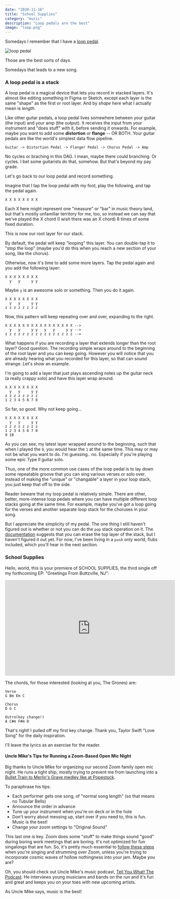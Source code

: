 ```yaml
---
date: "2020-11-16"
title: "School Supplies"
category: "music"
description: "Loop pedals are the best"
image: "loop.png"
---
```


Somedays I remember that I have a [loop pedal](https://amzn.to/2H8SH8O).

![loop pedal](/img/loop.png)

Those are the best sorts of days.

Somedays that leads to a new song.

### A loop pedal is a stack

A loop pedal is a magical device that lets you record in stacked layers. It's almost like editing something in Figma or Sketch, except each layer is the same "shape" as the first or root layer. And by *shape* here what I actually mean is *length*.

Like other guitar pedals, a loop pedal lives somewhere between your guitar (the input) and your amp (the output). It receives the input from your instrument and "does stuff" with it, before sending it onwards. For example, maybe you want to add some **distortion** or **flange** -- OR BOTH. Your guitar pedals are like the world's simplest data flow pipeline. 

```
Guitar -> Distortion Pedal -> Flanger Pedal -> Chorus Pedal -> Amp
```

No cycles or braching in this DAG. I mean, maybe there could branching. Or cycles. I bet some guitarists do that, somehow. But that's beyond my pay grade.

Let's go back to our loop pedal and record something.

Imagine that I tap the loop pedal with my foot, play the following, and tap the pedal again.

```
X X X X X X X X
```

Each X here might represent one "measure" or "bar" in music theory land, but that's mostly unfamiliar territory for me, too, so instead we can say that we've played the X chord (I wish there was an X chord) 8 times of some fixed duration.

This is now our root layer for our stack.

By default, the pedal will keep "looping" this layer. You can double-tap it to "stop the loop" (maybe you'd do this when you reach a new section of your song, like the chorus).

Otherwise, now it's time to add some more layers. Tap the pedal again and you add the following layer:

```
X X X X X X X X
  y   y     y y
```

Maybe `y` is an awesome solo or something. Then you do it again.

```
X X X X X X X X
  y   y     y y
z z z z z z z z
```

Now, this pattern will keep repeating over and over, expanding to the right.

```
X X X X X X X X X X X X X X X X -->
  y   y     y y   y   y     y y -->
z z z z z z z z z z z z z z z z -->
```

What happens if you are recording a layer that extends longer than the root layer? Good question. The recording simple wraps around to the beginning of the root layer and you can keep going. However you will notice that you are already hearing what you recorded for this layer, so that can sound strange. Let's show an example.

I'm going to add a layer that just plays ascending notes up the guitar neck (a really crappy solo) and have this layer wrap around.

```
X X X X X X X X
  y   y     y y
z z z z z z z z
1 2 3 4 5 6 7 8
```

So far, so good. Why not keep going...

```
X X X X X X X X
  y   y     y y
z z z z z z z z
1 2 3 4 5 6 7 8
9 10
```

As you can see, my latest layer wrapped around to the beginning, such that when I played the `9`, you would hear the `1` at the same time. This may or may not be what you want to do. I'm guessing.. no. Especially if you're playing some epic Type II guitar solo.

Thus, one of the more common use cases of the loop pedal is to lay down some repeatable groove that you can sing various verses or solo over. Instead of making the "unique" or "changable" a layer in your loop stack, you just keep that off to the side.

Reader beware that my loop pedal is relatively simple. There are other, better, more-intense loop pedals where you can have multiple different loop stacks going at the same time. For example, maybe you've got a loop going for the verses and another separate loop stack for the choruses in your song.

But I appreciate the simplicity of my pedal. The one thing I still haven't figured out is whether or not you can do the `pop` stack operation on it. The [documentation](https://www.boss.info/us/products/rc-1/) suggests that you can erase the top layer of the stack, but I haven't figured it out yet. For now, I've been living in a `push` only world, flubs included, which you'll hear in the next section.

### School Supplies

Hello, world, this is your premiere of SCHOOL SUPPLIES, the third single off my forthcoming EP: "Greetings From Buttzville, NJ":

<iframe width="560" height="315" src="https://www.youtube.com/embed/o57rqh88CJY" frameborder="0" allow="accelerometer; autoplay; clipboard-write; encrypted-media; gyroscope; picture-in-picture" allowfullscreen></iframe>

The chords, for those interested (looking at you, The Grones) are:

```
Verse
G Bm Em C

Chorus
D G C

Outro(key change!)
A C#m F#m D
```

That's right! I pulled off my first key change. Thank you, Taylor Swift "Love Song" for the daily inspiration.

I'll leave the lyrics as an exercise for the reader.

#### Uncle Mike's Tips for Running a Zoom-Based Open Mic Night

Big thanks to Uncle Mike for organizing our second Zoom family open mic night. He runs a tight ship, mostly trying to prevent me from launching into a [Bullet Train to Merlin's Grave medley like at Popestock](/bullet-train-to-merlins-grave).

To paraphrase his tips:

* Each performer gets one song, of "normal song length" (so that means no Tubular Bells)
* Announce the order in advance
* Tune up your instrument when you're on deck or in the hole
* Don't worry about messing up, start over if you need to, this is fun. Music is the best!
* Change your zoom settings to "Original Sound"

This last one is key. Zoom does some "stuff" to make things sound "good" during boring work meetings that are boring. It's not optimized for fun singalongs that are fun. So, it's pretty much essential to [follow these steps](https://support.zoom.us/hc/en-us/articles/115003279466-Enabling-option-to-preserve-original-sound) when you're singing and strumming over Zoom, unless you're trying to incorporate cosmic waves of hollow nothingness into your jam. Maybe you are?

Oh, you should check out Uncle Mike's music podcast, [Tell You What! The Podcast](https://www.tellyouwhatpodcast.com/). He interviews young musicians and bands on the run and it's fun and great and keeps you on your toes with new upcoming artists.

As Uncle Mike says, music is the best!
